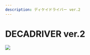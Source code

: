 ```yaml
---
description: ディケイドライバー ver.2
---
```


# DECADRIVER ver.2

![](https://bandai-a.akamaihd.net/bc/images/shop\_top\_b-toys-shop/20211109\_decadriver\_5gwsxp6f\_0js7xa\_cp\_logo\_decadriver2.png)

